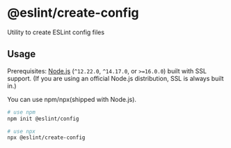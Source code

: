 # @eslint/create-config
Utility to create ESLint config files

## <a name="usage"></a>Usage

Prerequisites: [Node.js](https://nodejs.org/) (`^12.22.0`, `^14.17.0`, or `>=16.0.0`) built with SSL support. (If you are using an official Node.js distribution, SSL is always built in.)

You can use npm/npx(shipped with Node.js).

```bash
# use npm
npm init @eslint/config
```

```bash
# use npx
npx @eslint/create-config
```